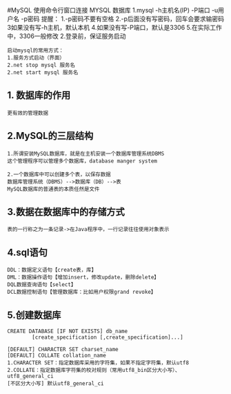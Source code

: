 #MySQL
    使用命令行窗口连接 MYSQL 数据库
    1.mysql -h主机名(IP) -P端口 -u用户名 -p密码
    提醒：
        1.-p密码不要有空格
        2.-p后面没有写密码，回车会要求输密码
        3如果没有写-h主机，默认本机
        4.如果没有写-P端口，默认是3306
        5.在实际工作中，3306一般修改
    2.登录前，保证服务启动

    启动mysql的常用方式：
    1.服务方式启动（界面）
    2.net stop mysql 服务名
    2.net start mysql 服务名
## 1. 数据库的作用
    更有效的管理数据
## 2.MySQL的三层结构
    1.所谓安装MySQL数据库，就是在主机安装一个数据库管理系统DBMS
    这个管理程序可以管理多个数据库，database manger system
    
    2.一个数据库中可以创建多个表，以保存数据
    数据库管理系统（DBMS）-->数据库（DB）-->表
    MySQL数据库的普通表的本质任然是文件
## 3.数据在数据库中的存储方式
    表的一行称之为一条记录->在Java程序中，一行记录往往使用对象表示
## 4.sql语句
    DDL：数据定义语句【create表，库】
    DML：数据操作语句【增加insert，修改update，删除delete】
    DQL数据查询语句【select】
    DCL数据控制语句【管理数据库：比如用户权限grand revoke】
## 5.创建数据库
    CREATE DATABASE [IF NOT EXISTS] db_name 
            [create_specification [,create_specification]...]

    [DEFAULT] CHARACTER SET charset_name    
    [DEFAULT] COLLATE collation_name
    1.CHARACTER SET：指定数据库采用的字符集，如果不指定字符集，默认utf8
    2.COLLATE：指定数据库字符集的校对规则（常用utf8_bin区分大小写）、utf8_general_ci
    [不区分大小写] 默认utf8_general_ci
    
